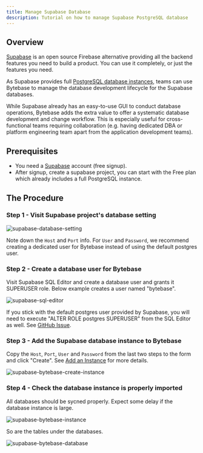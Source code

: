 ```yaml
---
title: Manage Supabase Database
description: Tutorial on how to manage Supabase PostgreSQL database
---
```


## Overview

[Supabase](https://supabase.com/) is an open source Firebase alternative providing all the backend features you need to build a product. You can use it completely, or just the features you need.

As Supabase provides full [PostgreSQL database instances](https://supabase.com/docs/guides/database), teams can use Bytebase to manage the database development lifecycle for the Supabase databases.

While Supabase already has an easy-to-use GUI to conduct database operations, Bytebase adds the extra value to offer a systematic database development and change workflow. This is especially useful for cross-functional teams requiring collaboration (e.g. having dedicated DBA or platform engineering team apart from the application development teams).

## Prerequisites

- You need a [Supabase](https://supabase.com/) account (free signup).
- After signup, create a supabase project, you can start with the Free plan which already includes a full PostgreSQL instance.

## The Procedure

### Step 1 - Visit Supabase project's database setting

![supabase-database-setting](/docs/how-to/integrations/supabase-database-setting.webp)

Note down the `Host` and `Port` info. For `User` and `Password`, we recommend creating a dedicated user for Bytebase instead of using the default postgres user.

### Step 2 - Create a database user for Bytebase

Visit Supabase SQL Editor and create a database user and grants it SUPERUSER role. Below example creates a user named "bytebase".

![supabase-sql-editor](/docs/how-to/integrations/supabase-sql-editor.webp)

<hint-block type="info">

If you stick with the default postgres user provided by Supabase, you will need to execute "ALTER ROLE postgres SUPERUSER" from the SQL Editor as well. See [GitHub Issue](https://github.com/supabase/supabase/issues/1856#issuecomment-1165894044).

</hint-block>

### Step 3 - Add the Supabase database instance to Bytebase

Copy the `Host`, `Port`, `User` and `Password` from the last two steps to the form and click "Create". See [Add an Instance](/docs/get-started/configure-workspace/add-an-instance) for more details.

![supabase-bytebase-create-instance](/docs/how-to/integrations/supabase-bytebase-create-instance.webp)

### Step 4 - Check the database instance is properly imported

All databases should be sycned properly. Expect some delay if the database instance is large.

![supabase-bytebase-instance](/docs/how-to/integrations/supabase-bytebase-instance.webp)

So are the tables under the databases.

![supabase-bytebase-database](/docs/how-to/integrations/supabase-bytebase-database.webp)
